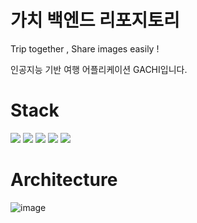 # 가치 백엔드 리포지토리
Trip together , Share images easily ! 

인공지능 기반 여행 어플리케이션 GACHI입니다.

# Stack
<p>
  <img src="https://img.shields.io/badge/django-blue?style=for-the-badge&logo=django&logoColor=white">
  <img src="https://img.shields.io/badge/postgresql-4169E1?style=for-the-badge&logo=postgresql&logoColor=white">
  <img src="https://img.shields.io/badge/nginx-009639?style=for-the-badge&logo=nginx&logoColor=white">
  <img src="https://img.shields.io/badge/docker-2496ED?style=for-the-badge&logo=docker&logoColor=white">
  <img src="https://img.shields.io/badge/fastapi-009688?style=for-the-badge&logo=fastapi&logoColor=white">
</p>

# Architecture
![image](https://github.com/TeamGachi/gachi_backend/assets/81519350/fd6f7547-f060-43db-8721-2ad5a1e036ba)



